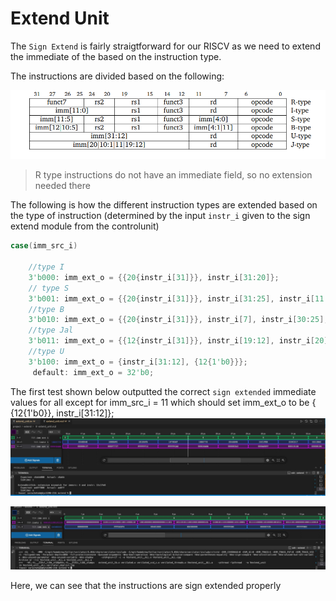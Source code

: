 # Extend Unit

The `Sign Extend` is fairly straigtforward for our RISCV as we need to extend the immediate of the based on the instruction type. 

The instructions are divided based on the following:

![[sign_ext1.png]](../../images/extend/sign_ext1.png)


> R type instructions do not have an immediate field, so no extension needed there


The following is how the different instruction types are extended based on the type of instruction (determined by the input `instr_i` given to the sign extend module from the controlunit)

```verilog
case(imm_src_i)

	//type I
	3'b000: imm_ext_o = {{20{instr_i[31]}}, instr_i[31:20]};
	// type S
	3'b001: imm_ext_o = {{20{instr_i[31]}}, instr_i[31:25], instr_i[11:7]};
	//type B
	3'b010: imm_ext_o = {{20{instr_i[31]}}, instr_i[7], instr_i[30:25], instr_i[11:8], {1'b0}};
	//type Jal
	3'b011: imm_ext_o = {{12{instr_i[31]}}, instr_i[19:12], instr_i[20], instr_i[30:21], {1'b0}};
	//type U
	3'b100: imm_ext_o = {instr_i[31:12], {12{1'b0}}};
	 default: imm_ext_o = 32'b0;
```


The first test shown below outputted the correct `sign extended` immediate values for all except for imm_src_i = 11 which should set imm_ext_o to be { {12{1'b0}}, instr_i[31:12]};
![[error_sign_extend.jpg]](../../images/extend/error_sign_extend.jpg)


![[extend2.jpg]](../../images/extend/sign_extend2.jpg)

Here, we can see that the instructions are sign extended properly